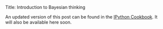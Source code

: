Title: Introduction to Bayesian thinking

An updated version of this post can be found in the [IPython Cookbook](http://ipython-books.github.io/). It will also be available here soon.
